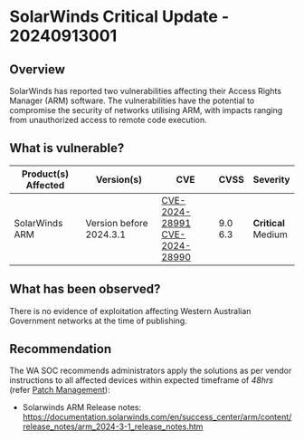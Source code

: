# SolarWinds Critical Update - 20240913001

## Overview

SolarWinds has reported two vulnerabilities affecting their Access Rights Manager (ARM) software. The vulnerabilities have the potential to compromise the security of networks utilising ARM, with impacts ranging from unauthorized access to remote code execution.

## What is vulnerable?

| Product(s) Affected | Version(s)              | CVE                                                                                                                                        | CVSS           | Severity                   |
| ------------------- | ----------------------- | ------------------------------------------------------------------------------------------------------------------------------------------ | -------------- | -------------------------- |
| SolarWinds ARM      | Version before 2024.3.1 | [CVE-2024-28991](https://nvd.nist.gov/vuln/detail/CVE-2024-28991)  </br> [CVE-2024-28990](https://nvd.nist.gov/vuln/detail/CVE-2024-28990) | 9.0  </br> 6.3 | **Critical**  </br> Medium |

## What has been observed?

There is no evidence of exploitation affecting Western Australian Government networks at the time of publishing.

## Recommendation

The WA SOC recommends administrators apply the solutions as per vendor instructions to all affected devices within expected timeframe of *48hrs* (refer [Patch Management](../guidelines/patch-management.md)):

- Solarwinds ARM Release notes: https://documentation.solarwinds.com/en/success_center/arm/content/release_notes/arm_2024-3-1_release_notes.htm
